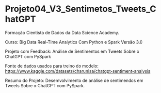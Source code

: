 # Projeto04_V3_Sentimetos_Tweets_ChatGPT

Formação Cientista de Dados da Data Science Academy.

Curso: Big Data Real-Time Analytics Com Python e Spark Versão 3.0

Projeto com Feedback: Análise de Sentimentos em Tweets Sobre o ChatGPT com PySpark

Fonte de dados usados para treino do modelo: https://www.kaggle.com/datasets/charunisa/chatgpt-sentiment-analysis

Resumo do Projeto: Desemvolvimento de análise de sentimendos em Tweets Sobre o ChatGPT com PySpark.
